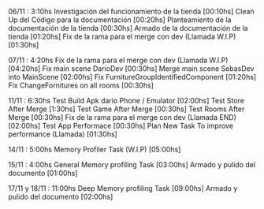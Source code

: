 06/11 : 3:10hs 
	Investigación del funcionamiento de la tienda [00:10hs]
	Clean Up del Código para la documentación [00:20hs]
	Planteamiento de la documentación de la tienda [00:30hs]
	Armado de la documentación de la tienda [01:20hs]
	Fix de la rama para el merge con dev (Llamada W.I.P) [01:30hs]
	
07/11 : 4:20hs 
	Fix de la rama para el merge con dev (Llamada W.I.P) [04:20hs]
		Fix main scene DarioDev [00:30hs]
		Merge main scene SebasDev into MainScene [02:00hs]
		Fix FurnitureGroupIdentifiedComponent [01:20hs]
		Fix ChangeFornitures on all rooms [00:30hs]
		
11/11 : 6:30hs 
	Test Build Apk dario Phone / Emulator [02:00hs]
	Test Store After Merge [1:30hs]
	Test Game After Merge [00:30hs]
	Test Rooms After Merge [00:30hs]
	Fix de la rama para el merge con dev (Llamada END) [02:00hs]
		Test App Performace [00:30hs]
		Plan New Task To improve performance (Llamada) [01:30hs]
		
14/11 : 5:00hs 
	Memory Profiler Task (W.I.P) [05:00hs]
	
15/11 : 4:00hs 
	General Memory profiling Task  [03:00hs]
	Armado y pulido del documento [01:00hs]
	
17/11 y 18/11 : 11:00hs 
	Deep Memory profiling Task  [09:00hs]
	Armado y pulido del documento [02:00hs]
